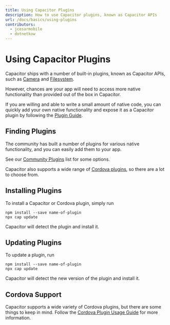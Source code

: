 ```yaml
---
title: Using Capacitor Plugins
description: How to use Capacitor plugins, known as Capacitor APIs
url: /docs/basics/using-plugins
contributors:
  - jcesarmobile
  - dotnetkow
---
```


# Using Capacitor Plugins

Capacitor ships with a number of built-in plugins, known as Capacitor APIs, such as [Camera](/docs/apis/camera) and [Filesystem](/docs/apis/filesystem).

However, chances are your app will need to access more native functionality than provided out of the box in Capacitor.

If you are willing and able to write a small amount of native code, you can quickly add your own native functionality and expose it as a Capacitor plugin by following the [Plugin Guide](/docs/plugins/).

## Finding Plugins

The community has built a number of plugins for various native functionality, and you can easily add them to your app.

See our [Community Plugins](/docs/community/plugins/) list for some options.

Capacitor also supports a wide range of [Cordova plugins](/docs/basics/cordova), so there are a lot to choose from.

## Installing Plugins

To install a Capacitor or Cordova plugin, simply run

```
npm install --save name-of-plugin
npx cap update
```

Capacitor will detect the plugin and install it.

## Updating Plugins

To update a plugin, run

```
npm install --save name-of-plugin
npx cap update
```

Capacitor will detect the new version of the plugin and install it.

## Cordova Support

Capacitor supports a wide variety of Cordova plugins, but there are some things to keep in mind. Follow
the [Cordova Plugin Usage Guide](/docs/basics/cordova) for more information.